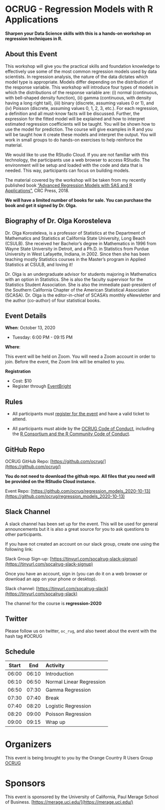 # OCRUG - Regression Models with R Applications

**Sharpen your Data Science skills with this is a hands-on workshop on regression techniques in R.**

## About this Event

This workshop will give you the practical skills and foundation knowledge to effectively use some of the most common regression models used by data scientists. In regression analysis, the nature of the data dictates which model type is appropriate. Models differ depending on the distribution of the response variable. This workshop will introduce four types of models in which the distributions of the response variable are: (i) normal (continuous, with bell-shaped density function), (ii) gamma (continuous, with density having a long right tail), (iii) binary (discrete, assuming values 0 or 1), and (iv) Poisson (discrete, assuming values 0, 1, 2, 3, etc.). For each regression, a definition and all must-know facts will be discussed. Further, the expression for the fitted model will be explained and how to interpret estimated regression coefficients will be taught. You will be shown how to use the model for prediction. The course will give examples in R and you will be taught how it create these models and interpret the output. You will work in small groups to do hands-on exercises to help reinforce the material.

We would like to use the RStudio Cloud. If you are not familiar with this technology, the participants use a web browser to access RStudio. The environment will be setup and loaded with the code and data that is needed. This way, participants can focus on building models.


The material covered by the workshop will be taken from my recently published book [“Advanced Regression Models with SAS and R Applications”](https://www.amazon.com/dp/1138049018/), CRC Press, 2018.

**We will have a limited number of books for sale. You can purchase the book and get it signed by Dr. Olga.**

## Biography of Dr. Olga Korosteleva

Dr. Olga Korosteleva, is a professor of Statistics at the Department of Mathematics and Statistics at California State University, Long Beach (CSULB). She received her Bachelor’s degree in Mathematics in 1996 from Wayne State University in Detroit, and a Ph.D. in Statistics from Purdue University in West Lafayette, Indiana, in 2002. Since then she has been teaching mostly Statistics courses in the Master’s program in Applied Statistics at CSULB, and loving it!

Dr. Olga is an undergraduate advisor for students majoring in Mathematics with an option in Statistics. She is also the faculty supervisor for the Statistics Student Association. She is also the immediate past-president of the Southern California Chapter of the American Statistical Association (SCASA). Dr. Olga is the editor-in-chief of SCASA’s monthly eNewsletter and the author (co-author) of four statistical books.


## Event Details

**When**: October 13, 2020 

* Tuesday: 6:00 PM - 09:15 PM

**Where**: 

This event will be held on Zoom. You will need a Zoom account in order to join. Before the event, the Zoom link will be emailed to you.

**Registration**

* Cost: $10
* Register through [EventBright](https://www.eventbrite.com/e/ocrug-regression-models-with-r-applications-tickets-119384266555)

## Rules

* All participants must [register for the event](https://www.eventbrite.com/e/ocrug-regression-models-with-r-applications-tickets-119384266555) and have a valid ticket to attend.

* All participants must abide by the [OCRUG Code of Conduct](https://github.com/ocrug/advanced_regression/blob/master/code-of-conduct.md), including the [R Consortium and the R Community Code of Conduct](https://wiki.r-consortium.org/view/R_Consortium_and_the_R_Community_Code_of_Conduct).

## GitHub Repo

OCRUG GitHub Repo: [https://github.com/ocrug/](https://github.com/ocrug/)

**You do not need to download the github repo. All files that you need will be provided on the RStudio Cloud instance.**

Event Repo: [https://github.com/ocrug/regression_models_2020-10-13](https://github.com/ocrug/regression_models_2020-10-13)

## Slack Channel

A slack channel has been set up for the event. This will be used for general announcements but it is also a great source for you to ask questions to other participants.

If you have not created an account on our slack group, create one using the following link:

Slack Group Sign-up: [https://tinyurl.com/socalrug-slack-signup](https://tinyurl.com/socalrug-slack-signup)

Once you have an account, sign in (you can do it on a web browser or download an app on your phone or desktop).

Slack channel: [https://tinyurl.com/socalrug-slack](https://tinyurl.com/socalrug-slack)

The channel for the course is **regression-2020**

## Twitter

Please follow us on twitter, `oc_rug`, and also tweet about the event with the hash tag #OCRUG

## Schedule

|Start|End  |Activity|
|:---:|:---:|:------|
|06:00|06:10|Introduction|
|06:10|06:50|Normal Linear Regression|
|06:50|07:30|Gamma Regression|
|07:30|07:40|Break|
|07:40|08:20|Logistic Regression|
|08:20|09:00|Poisson Regression|
|09:00|09:15|Wrap up|

# Organizers
This event is being brought to you by the Orange Country R Users Group [OCRUG](https://www.meetup.com/OC-RUG/)

# Sponsors
This event is sponsored by the University of California, Paul Merage School of Business. [https://merage.uci.edu/](https://merage.uci.edu/)
